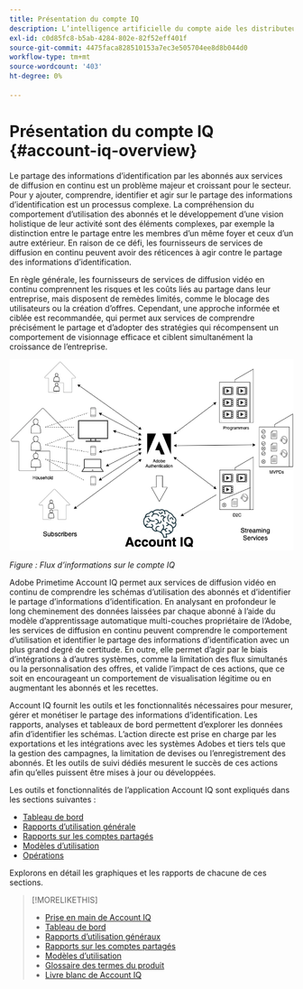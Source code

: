 ```yaml
---
title: Présentation du compte IQ
description: L’intelligence artificielle du compte aide les distributeurs multicanaux et les programmeurs à comprendre les risques qui pèsent sur leurs recettes et leurs activités commerciales, et à déterminer les mesures les plus efficaces à prendre pour atténuer l’impact de la fraude sur les informations d’identification.
exl-id: c0d85fc8-b5ab-4284-802e-82f52eff401f
source-git-commit: 4475faca828510153a7ec3e505704ee8d8b044d0
workflow-type: tm+mt
source-wordcount: '403'
ht-degree: 0%

---
```


# Présentation du compte IQ {#account-iq-overview}

Le partage des informations d’identification par les abonnés aux services de diffusion en continu est un problème majeur et croissant pour le secteur. Pour y ajouter, comprendre, identifier et agir sur le partage des informations d’identification est un processus complexe. La compréhension du comportement d’utilisation des abonnés et le développement d’une vision holistique de leur activité sont des éléments complexes, par exemple la distinction entre le partage entre les membres d’un même foyer et ceux d’un autre extérieur. En raison de ce défi, les fournisseurs de services de diffusion en continu peuvent avoir des réticences à agir contre le partage des informations d’identification.


<div class "preview">
En règle générale, les fournisseurs de services de diffusion vidéo en continu comprennent les risques et les coûts liés au partage dans leur entreprise, mais disposent de remèdes limités, comme le blocage des utilisateurs ou la création d’offres. Cependant, une approche informée et ciblée est recommandée, qui permet aux services de comprendre précisément le partage et d’adopter des stratégies qui récompensent un comportement de visionnage efficace et ciblent simultanément la croissance de l’entreprise. </span>

![Diagramme de flux Account IQ](assets/aiq-intro.png)

*Figure : Flux d’informations sur le compte IQ*

Adobe Primetime Account IQ permet aux services de diffusion vidéo en continu de comprendre les schémas d’utilisation des abonnés et d’identifier le partage d’informations d’identification. En analysant en profondeur le long cheminement des données laissées par chaque abonné à l’aide du modèle d’apprentissage automatique multi-couches propriétaire de l’Adobe, les services de diffusion en continu peuvent comprendre le comportement d’utilisation et identifier le partage des informations d’identification avec un plus grand degré de certitude. En outre, elle permet d’agir par le biais d’intégrations à d’autres systèmes, comme la limitation des flux simultanés ou la personnalisation des offres, et valide l’impact de ces actions, que ce soit en encourageant un comportement de visualisation légitime ou en augmentant les abonnés et les recettes.

Account IQ fournit les outils et les fonctionnalités nécessaires pour mesurer, gérer et monétiser le partage des informations d’identification. Les rapports, analyses et tableaux de bord permettent d’explorer les données afin d’identifier les schémas. L’action directe est prise en charge par les exportations et les intégrations avec les systèmes Adobes et tiers tels que la gestion des campagnes, la limitation de devises ou l’enregistrement des abonnés. Et les outils de suivi dédiés mesurent le succès de ces actions afin qu’elles puissent être mises à jour ou développées.

Les outils et fonctionnalités de l’application Account IQ sont expliqués dans les sections suivantes :

* [Tableau de bord](/help/AccountIQ/dashboard.md)
* [Rapports d’utilisation générale](/help/AccountIQ/general-usage-reports.md)
* [Rapports sur les comptes partagés](/help/AccountIQ/shared-acc-reports.md)
* [Modèles d’utilisation](/help/AccountIQ/usage-patterns.md)
* [Opérations](/help/AccountIQ/operations.md)

Explorons en détail les graphiques et les rapports de chacune de ces sections.

>[!MORELIKETHIS]
>
>* [Prise en main de Account IQ](/help/AccountIQ/get-started.md)
>* [Tableau de bord](/help/AccountIQ/dashboard.md)
>* [Rapports d’utilisation généraux](/help/AccountIQ/general-usage-reports.md)
>* [Rapports sur les comptes partagés](/help/AccountIQ/shared-acc-reports.md)
>* [Modèles d’utilisation](/help/AccountIQ/usage-patterns.md)
>* [Glossaire des termes du produit](/help/AccountIQ/product-concepts.md)
>* [Livre blanc de Account IQ](https://www.adobe.com/content/dam/dx/us/en/products/primetime/resources/primetime-account-iq-whitepaper.pdf)


<!-- Credential sharing is rampant and prevalent among subscribers in the video streaming industry. To add to it, understanding, identifying, and acting on password sharing is a complex process. There is complexity involved in understanding the subscriber usage behavior and developing a holistic view of viewer activity—for example, distinguishing sharing among members within the same household and outside. Due to this challenge, streaming service providers have inhibitions in acting against password sharing.

Generally, video streaming service providers consider password sharing as fatal for business and act strongly against it, by blocking the sharers. However, it is advised to follow a holistic approach that enables them to understand sharing accurately and adopt strategies to reward good viewing behavior and target business growth simultaneously.

![Account IQ flow diagram](assets/aiq-intro.png)

*Figure: Account IQ information flow*

Adobe Primetime Account IQ enables video streaming services understand the subscriber usage patterns and identify password sharing by analyzing usage behavior. Moreover, it validates the impact of applying actions to encourage legitimate viewing behavior while maximizing business ROI, eventually growing subscribers and revenue.

By deeply analyzing the long, winding trail of data left behind by each subscriber using Adobe's proprietary multi-layer machine learning model, customers can understand usage behavior and identify password sharing with a greater degree of certainty, use the insights to validate the impact of applying actions to encourage legitimate viewing behavior while maximizing business growth, eventually act on password sharing using validated tactics to improve viewer experience, growing subscribers and revenue (for e.g. converting sharers to paid subscribers, managing ad loads based on sharing behavior, rewarding good behavior with better viewer experience).

Account IQ is helps you understand usage patterns and identify password sharing by leveraging the Primetime Authentication  solution that processes a huge volume of TV Everywhere transactions. A proprietary multi-layer machine learning model trained by this real-world TVE data accurately characterizes usage patterns and helps video streaming services understand usage patterns and identify password sharing at an individual account level. Based on Adobe's customer experience management solutions, Account IQ enables video streaming services to effectively use their audience data to create actionable sharing profiles as well powers integrations with other Adobe Digital Experience and 3rd party solutions—for example, Adobe Primetime Concurrency Monitoring or Adobe Analytics—to enable understanding usage patterns, identify and act upon password sharing.


<!-- The widespread availability of video content and streaming services bring with it problem of account sharing; eventually leading to the loss of revenue by content providers. Account IQ helps TV Everywhere and VOD (video on demand) providers understand the risks to their revenue and business operations, and determine the most effective actions to take to mitigate the impacts of credential fraud. It helps these media companies (MVPDs, Programmers, and VOD providers) manage and uncover the instances of password sharing with a high level of confidence, enabling them deliver better business outcomes and provide better viewing experiences for subscribers.

To help media companies better understand the password sharing within their businesses, Primetime Account IQ determines **Password Sharing Risk Index** that rates every subscriber on their likelihood of sharing account credentials for subscription passwords, from very low to very high. Based on these calculations and the resulting indices, analytics are performed and visuals are generated for better understanding and interpretation of the account sharing behavior. Account IQ is a hosted web application, which you can access using your browser.

Account IQ assigns sharing scores to different subscriber accounts, so that the content providers (media companies, programmers, MVPDs, and VOD providers) can take informed decisions about subscriber accounts and check the illicit sharing.

Passwords are the main methods for viewers to authenticate, and there is a misconception that credential sharing is allowed. This idea makes illicit password sharing a common practice; necessitating the need for media companies to educate their viewers about permissible sharing and prevent illicit sharing.-->
